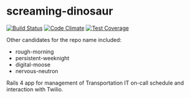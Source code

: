 # screaming-dinosaur
[![Build Status](https://travis-ci.org/umts/garrulous-garbanzo.svg?branch=master)](https://travis-ci.org/umts/garrulous-garbanzo)
[![Code Climate](https://codeclimate.com/github/umts/garrulous-garbanzo/badges/gpa.svg)](https://codeclimate.com/github/umts/garrulous-garbanzo)
[![Test Coverage](https://codeclimate.com/github/umts/garrulous-garbanzo/badges/coverage.svg)](https://codeclimate.com/github/umts/garrulous-garbanzo/coverage)

Other candidates for the repo name included:

+ rough-morning
+ persistent-weeknight
+ digital-moose
+ nervous-neutron

Rails 4 app for management of Transportation IT on-call schedule and interaction with Twilio.
